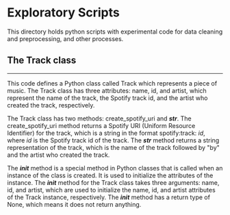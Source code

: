 # Exploratory Scripts

This directory holds python scripts with experimental code for data cleaning and preprocessing, and other processes. 


## The Track class
---
This code defines a Python class called Track which represents a piece of music. The Track class has three attributes: name, id, and artist, which represent the name of the track, the Spotify track id, and the artist who created the track, respectively.

The Track class has two methods: create_spotify_uri and ___str___. The create_spotify_uri method returns a Spotify URI (Uniform Resource Identifier) for the track, which is a string in the format spotify:track: _id_, where _id_ is the Spotify track id of the track. The ___str___ method returns a string representation of the track, which is the name of the track followed by "by" and the artist who created the track.

The ___init___ method is a special method in Python classes that is called when an instance of the class is created. It is used to initialize the attributes of the instance. The ___init___ method for the Track class takes three arguments: name, id, and artist, which are used to initialize the name, id, and artist attributes of the Track instance, respectively. The ___init___ method has a return type of None, which means it does not return anything.

